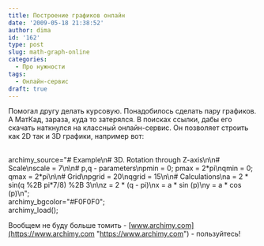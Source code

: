 ```yaml
---
title: Построение графиков онлайн
date: '2009-05-18 21:38:52'
author: dima
id: '162'
type: post
slug: math-graph-online
categories:
  - Про нужности
tags:
  - Онлайн-сервис
draft: true
---
```


Помогал другу делать курсовую. Понадобилось сделать пару графиков. А МатКад, зараза, куда то затерялся. В поисках ссылки, дабы его скачать наткнулся на классный онлайн-сервис. Он позволяет строить как 2D так и 3D графики, например вот:  

  
<br/> archimy\_source="# Example\\n# 3D. Rotation through Z-axis\\n\\n# Scale\\nscale = 7\\n\\n# p,q - parameters\\npmin = 0; pmax = 2\*pi\\nqmin = 0; qmax = 2\*pi\\n\\n# Grid\\npgrid = 20\\nqgrid = 15\\n\\n# Calculations\\na = 2 \* sin(q %2B pi\*7/8) %2B 3\\n\\nz = 2 \* (q - pi)\\nx = a \* sin (p)\\ny = a \* cos (p)\\n"; <br/> archimy\_bgcolor="#F0F0F0"; <br/> archimy\_load(); <br/>

  
Вообщем не буду больше томить - [www.archimy.com](https://www.archimy.com "https://www.archimy.com") - пользуйтесь!